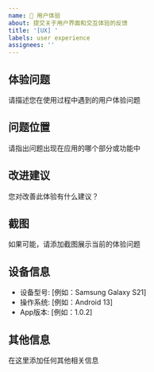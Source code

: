 ```yaml
---
name: 📱 用户体验
about: 提交关于用户界面和交互体验的反馈
title: '[UX] '
labels: user experience
assignees: ''
---
```


## 体验问题
请描述您在使用过程中遇到的用户体验问题

## 问题位置
请指出问题出现在应用的哪个部分或功能中

## 改进建议
您对改善此体验有什么建议？

## 截图
如果可能，请添加截图展示当前的体验问题

## 设备信息
 - 设备型号: [例如：Samsung Galaxy S21]
 - 操作系统: [例如：Android 13]
 - App版本: [例如：1.0.2]

## 其他信息
在这里添加任何其他相关信息